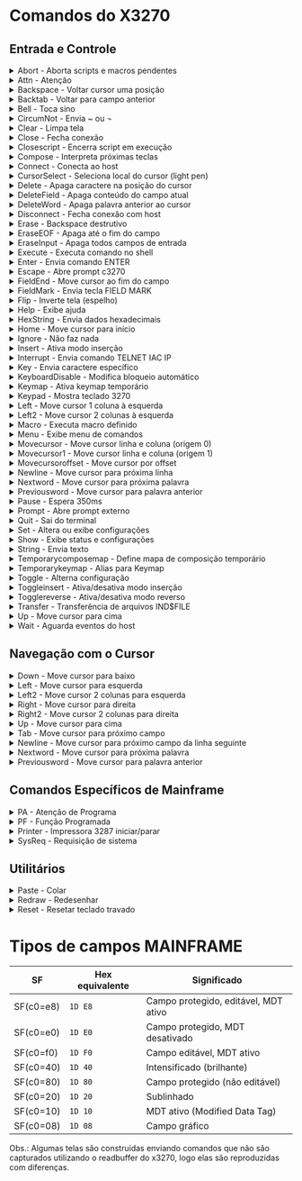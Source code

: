 # Comandos do X3270

## Entrada e Controle
<details>
    <summary>Abort - Aborta scripts e macros pendentes</summary>
    <p><strong>Descrição:</strong> Aborta scripts e macros pendentes.</p>
    <p><strong>Exemplo:</strong></p>
    ```python
    from x3270 import x3270

    emulator = x3270(visible=True)
    # Conecta ao host mainframe na porta 992 (TLS)
    emulator.connect_host('myhost.example.com', '992')

    emulator.abort()
    ```

    <p><strong>Observações:</strong> Útil para interromper operações em execução.</p>
    <br>
</details> 

<details>
    <summary>Attn - Atenção</summary>
    <p><strong>Descrição:</strong> Envia a sequência ATTN do 3270, equivalente ao comando TELNET IP. Usado para
        interromper certas operações no mainframe.</p>
    <p><strong>Exemplo:</strong></p>
    ```python
    from x3270 import x3270

    emulator = x3270(visible=True)
    # Conecta ao host mainframe na porta 992 (TLS)
    emulator.connect_host('myhost.example.com', '992')

    emulator.attn()
    ```
    <p><strong>Observações:</strong> Interrompe processos ou comandos no host.</p>
    <br>
</details> 

<details>
    <summary>Backspace - Voltar cursor uma posição</summary>
    <p><strong>Descrição:</strong> Move o cursor uma posição para a esquerda (sem apagar o caractere).</p>
    <p><strong>Exemplo:</strong></p>
    ```python
    from x3270 import x3270

    emulator = x3270(visible=True)
    # Conecta ao host mainframe na porta 992 (TLS)
    emulator.connect_host('myhost.example.com', '992')

    emulator.backspace()
    ```
    <p><strong>Observações:</strong> Cursor apenas se move, não apaga.</p>
    <br>
</details> 

<details>
    <summary>Backtab - Voltar para campo anterior</summary>
    <p><strong>Descrição:</strong> Move o cursor para o campo anterior no formulário.</p>
    <p><strong>Exemplo:</strong></p>
    ```python
    from x3270 import x3270

    emulator = x3270(visible=True)
    # Conecta ao host mainframe na porta 992 (TLS)
    emulator.connect_host('myhost.example.com', '992')

    emulator.backtab()
    ```
    <p><strong>Observações:</strong> Útil para navegação em formulários.</p>
    <br>
</details> 

<details>
    <summary>Bell - Toca sino</summary>
    <p><strong>Descrição:</strong> Toca o sino do terminal para alertar o usuário.</p>
    <p><strong>Exemplo:</strong></p>
    ```python
    from x3270 import x3270

    emulator = x3270(visible=True)
    # Conecta ao host mainframe na porta 992 (TLS)
    emulator.connect_host('myhost.example.com', '992')

    emulator.bell()
    ```
    <p><strong>Observações:</strong> Pode ser ignorado se terminal não suportar.</p>
    <br>
</details> 

<details>
    <summary>CircumNot - Envia ~ ou ¬</summary>
    <p><strong>Descrição:</strong> Envia o caractere ~ em modo NVT (terminal padrão) ou ¬ em modo 3270.</p>
    <p><strong>Exemplo:</strong></p>
    ```python
    from x3270 import x3270

    emulator = x3270(visible=True)
    # Conecta ao host mainframe na porta 992 (TLS)
    emulator.connect_host('myhost.example.com', '992')

    emulator.circumnot()
    ```
    <p><strong>Observações:</strong> Usado em ambientes específicos de terminal.</p>
    <br>
</details> 

<details>
    <summary>Clear - Limpa tela</summary>
    <p><strong>Descrição:</strong> Envia o comando CLEAR para limpar a tela no terminal 3270.</p>
    <p><strong>Exemplo:</strong></p>
    ```python
    from x3270 import x3270

    emulator = x3270(visible=True)
    # Conecta ao host mainframe na porta 992 (TLS)
    emulator.connect_host('myhost.example.com', '992')

    emulator.clear()
    ```
    <p><strong>Observações:</strong> Reseta a tela para estado inicial.</p>
    <br>
</details> 

<details>
    <summary>Close - Fecha conexão</summary>
    <p><strong>Descrição:</strong> Alias para disconnect, fecha a conexão com o host.</p>
    <p><strong>Exemplo:</strong></p>
    ```python
    from x3270 import x3270

    emulator = x3270(visible=True)
    # Conecta ao host mainframe na porta 992 (TLS)
    emulator.connect_host('myhost.example.com', '992')

    emulator.close()
    ```
    <p><strong>Observações:</strong> Encerramento limpo da sessão.</p>
    <br>
</details> 

<details>
    <summary>Closescript - Encerra script em execução</summary>
    <p><strong>Descrição:</strong> Encerra o script em execução no terminal.</p>
    <p><strong>Exemplo:</strong></p>
    ```python
    from x3270 import x3270

    emulator = x3270(visible=True)
    # Conecta ao host mainframe na porta 992 (TLS)
    emulator.connect_host('myhost.example.com', '992')

    emulator.closescript()
    ```
    <p><strong>Observações:</strong> Útil para abortar scripts longos ou travados.</p>
    <br>
</details> 

<details>
    <summary>Compose - Interpreta próximas teclas</summary>
    <p><strong>Descrição:</strong> Interpreta as próximas duas teclas conforme o mapa de composição.</p>
    <p><strong>Exemplo:</strong></p>
    ```python
    from x3270 import x3270

    emulator = x3270(visible=True)
    # Conecta ao host mainframe na porta 992 (TLS)
    emulator.connect_host('myhost.example.com', '992')

    emulator.compose()
    ```
    <p><strong>Observações:</strong> Usado para entrada de caracteres especiais.</p>
    <br>
</details> 

<details>
    <summary>Connect - Conecta ao host</summary>
    <p><strong>Descrição:</strong> Estabelece conexão com o host mainframe.</p>
    <p><strong>Exemplo:</strong></p>
    ```python
    emulator = X3270()
    from x3270 import x3270

    emulator = x3270(visible=True)
    emulator.connect(host='mainframe.example.com')
    ```
    <p><strong>Observações:</strong> Essencial para iniciar sessões.</p>
    <br>
</details> 

<details>
    <summary>CursorSelect - Seleciona local do cursor (light pen)</summary>
    <p><strong>Descrição:</strong> Emula o clique com a caneta luminosa no local atual do cursor.</p>
    <p><strong>Exemplo:</strong></p>
    ```python
    from x3270 import x3270

    emulator = x3270(visible=True)
    # Conecta ao host mainframe na porta 992 (TLS)
    emulator.connect_host('myhost.example.com', '992')

    emulator.cursorselect()
    ```
    <p><strong>Observações:</strong> Pouco usado atualmente.</p>
    <br>
</details> 

<details>
    <summary>Delete - Apaga caractere na posição do cursor</summary>
    <p><strong>Descrição:</strong> Apaga o caractere na posição atual do cursor.</p>
    <p><strong>Exemplo:</strong></p>
    ```python
    from x3270 import x3270

    emulator = x3270(visible=True)
    # Conecta ao host mainframe na porta 992 (TLS)
    emulator.connect_host('myhost.example.com', '992')

    emulator.delete()
    ```
    <p><strong>Observações:</strong> Útil para edição de campos.</p>
    <br>
</details> 

<details>
    <summary>DeleteField - Apaga conteúdo do campo atual</summary>
    <p><strong>Descrição:</strong> Apaga todo o conteúdo do campo em que o cursor está.</p>
    <p><strong>Exemplo:</strong></p>
    ```python
    from x3270 import x3270

    emulator = x3270(visible=True)
    # Conecta ao host mainframe na porta 992 (TLS)
    emulator.connect_host('myhost.example.com', '992')

    emulator.deletefield()
    ```
    <p><strong>Observações:</strong> Limpa campo para nova entrada.</p>
    <br>
</details> 

<details>
    <summary>DeleteWord - Apaga palavra anterior ao cursor</summary>
    <p><strong>Descrição:</strong> Apaga a palavra antes da posição atual do cursor.</p>
    <p><strong>Exemplo:</strong></p>
    ```python
    from x3270 import x3270

    emulator = x3270(visible=True)
    # Conecta ao host mainframe na porta 992 (TLS)
    emulator.connect_host('myhost.example.com', '992')

    emulator.deleteword()
    ```
    <p><strong>Observações:</strong> Atalho útil para edição rápida.</p>
    <br>
</details> 

<details>
    <summary>Disconnect - Fecha conexão com host</summary>
    <p><strong>Descrição:</strong> Fecha a conexão ativa com o host mainframe.</p>
    <p><strong>Exemplo:</strong></p>
    ```python
    from x3270 import x3270

    emulator = x3270(visible=True)
    # Conecta ao host mainframe na porta 992 (TLS)
    emulator.connect_host('myhost.example.com', '992')

    emulator.disconnect()
    ```
    <p><strong>Observações:</strong> Fecha sessão atual.</p>
    <br>
</details> 

<details>
    <summary>Erase - Backspace destrutivo</summary>
    <p><strong>Descrição:</strong> Apaga o caractere anterior ao cursor (backspace destrutivo).</p>
    <p><strong>Exemplo:</strong></p>
    ```python
    from x3270 import x3270

    emulator = x3270(visible=True)
    # Conecta ao host mainframe na porta 992 (TLS)
    emulator.connect_host('myhost.example.com', '992')

    emulator.erase()
    ```
    <p><strong>Observações:</strong> Apaga caractere e move cursor.</p>
    <br>
</details> 

<details>
    <summary>EraseEOF - Apaga até o fim do campo</summary>
    <p><strong>Descrição:</strong> Apaga do cursor até o final do campo.</p>
    <p><strong>Exemplo:</strong></p>
    ```python
    from x3270 import x3270

    emulator = x3270(visible=True)
    # Conecta ao host mainframe na porta 992 (TLS)
    emulator.connect_host('myhost.example.com', '992')

    emulator.eraseeof()
    ```
    <p><strong>Observações:</strong> Apaga grandes blocos de texto.</p>
    <br>
</details> 

<details>
    <summary>EraseInput - Apaga todos campos de entrada</summary>
    <p><strong>Descrição:</strong> Apaga todos os campos de entrada da tela.</p>
    <p><strong>Exemplo:</strong></p>
    ```python
    from x3270 import x3270

    emulator = x3270(visible=True)
    # Conecta ao host mainframe na porta 992 (TLS)
    emulator.connect_host('myhost.example.com', '992')

    emulator.eraseinput()
    ```
    <p><strong>Observações:</strong> Útil para limpar formulários inteiros.</p>
    <br>
</details> 

<details>
    <summary>Execute - Executa comando no shell</summary>
    <p><strong>Descrição:</strong> Executa um comando no shell do sistema.</p>
    <p><strong>Exemplo:</strong></p>
    ```python
    from x3270 import x3270

    emulator = x3270(visible=True)
    # Conecta ao host mainframe na porta 992 (TLS)
    emulator.connect_host('myhost.example.com', '992')

    emulator.execute('dir')
    ```
    <p><strong>Observações:</strong> Apenas para comandos do sistema local.</p>
    <br>
</details> 

<details>
    <summary>Enter - Envia comando ENTER</summary>
    <p><strong>Descrição:</strong> Envia o comando ENTER para o terminal 3270.</p>
    <p><strong>Exemplo:</strong></p>
    ```python
    from x3270 import x3270

    emulator = x3270(visible=True)
    # Conecta ao host mainframe na porta 992 (TLS)
    emulator.connect_host('myhost.example.com', '992')

    emulator.enter()
    ```
    <p><strong>Observações:</strong> Confirma formulário ou comando.</p>
    <br>
</details> 

<details>
    <summary>Escape - Abre prompt c3270</summary>
    <p><strong>Descrição:</strong> Abre prompt c3270 para comandos manuais.</p>
    <p><strong>Exemplo:</strong></p>
    ```python
    from x3270 import x3270

    emulator = x3270(visible=True)
    # Conecta ao host mainframe na porta 992 (TLS)
    emulator.connect_host('myhost.example.com', '992')

    emulator.escape()
    ```
    <p><strong>Observações:</strong> Útil para diagnóstico.</p>
    <br>
</details> 

<details>
    <summary>FieldEnd - Move cursor ao fim do campo</summary>
    <p><strong>Descrição:</strong> Move o cursor para o final do campo atual.</p>
    <p><strong>Exemplo:</strong></p>
    ```python
    from x3270 import x3270

    emulator = x3270(visible=True)
    # Conecta ao host mainframe na porta 992 (TLS)
    emulator.connect_host('myhost.example.com', '992')

    emulator.fieldend()
    ```
    <p><strong>Observações:</strong> Facilita edição rápida.</p>
    <br>
</details> 

<details>
    <summary>FieldMark - Envia tecla FIELD MARK</summary>
    <p><strong>Descrição:</strong> Envia a tecla FIELD MARK (marca visual usada em terminais 3270).</p>
    <p><strong>Exemplo:</strong></p>
    ```python
    from x3270 import x3270

    emulator = x3270(visible=True)
    # Conecta ao host mainframe na porta 992 (TLS)
    emulator.connect_host('myhost.example.com', '992')

    emulator.fieldmark()
    ```
    <p><strong>Observações:</strong> Usado para delimitar campos.</p>
    <br>
</details> 

<details>
    <summary>Flip - Inverte tela (espelho)</summary>
    <p><strong>Descrição:</strong> Inverte a tela da direita para a esquerda.</p>
    <p><strong>Exemplo:</strong></p>
    ```python
    from x3270 import x3270

    emulator = x3270(visible=True)
    # Conecta ao host mainframe na porta 992 (TLS)
    emulator.connect_host('myhost.example.com', '992')

    emulator.flip()
    ```
    <p><strong>Observações:</strong> Usado para teste de exibição.</p>
    <br>
</details> 

<details>
    <summary>Help - Exibe ajuda</summary>
    <p><strong>Descrição:</strong> Exibe ajuda para um tópico.</p>
    <p><strong>Exemplo:</strong></p>
    ```python
    from x3270 import x3270

    emulator = x3270(visible=True)
    # Conecta ao host mainframe na porta 992 (TLS)
    emulator.connect_host('myhost.example.com', '992')

    emulator.help('enter')
    ```
    <p><strong>Observações:</strong> Ajuda interativa.</p>
    <br>
</details> 

<details>
    <summary>HexString - Envia dados hexadecimais</summary>
    <p><strong>Descrição:</strong> Envia sequência de dados codificados em hexadecimal diretamente para o campo.</p>
    <p><strong>Exemplo:</strong></p>
    ```python
    from x3270 import x3270

    emulator = x3270(visible=True)
    # Conecta ao host mainframe na porta 992 (TLS)
    emulator.connect_host('myhost.example.com', '992')

    emulator.hexstring('7F8A9B')
    ```
    <p><strong>Observações:</strong> Útil para comandos avançados.</p>
    <br>
</details> 

<details>
    <summary>Home - Move cursor para início</summary>
    <p><strong>Descrição:</strong> Move o cursor para o primeiro campo da tela.</p>
    <p><strong>Exemplo:</strong></p>
    ```python
    from x3270 import x3270

    emulator = x3270(visible=True)
    # Conecta ao host mainframe na porta 992 (TLS)
    emulator.connect_host('myhost.example.com', '992')

    emulator.home()
    ```
    <p><strong>Observações:</strong> Rápido retorno ao início.</p>
    <br>
</details> 

<details>
    <summary>Ignore - Não faz nada</summary>
    <p><strong>Descrição:</strong> Não faz nada. Pode ser usado para desabilitar uma tecla.</p>
    <p><strong>Exemplo:</strong></p>
    ```python
    from x3270 import x3270

    emulator = x3270(visible=True)
    # Conecta ao host mainframe na porta 992 (TLS)
    emulator.connect_host('myhost.example.com', '992')

    emulator.ignore()
    ```
    <p><strong>Observações:</strong> Útil para scripts condicionalmente desabilitarem ações.</p>
    <br>
</details> 

<details>
    <summary>Insert - Ativa modo inserção</summary>
    <p><strong>Descrição:</strong> Ativa o modo de inserção do terminal 3270.</p>
    <p><strong>Exemplo:</strong></p>
    ```python
    from x3270 import x3270

    emulator = x3270(visible=True)
    # Conecta ao host mainframe na porta 992 (TLS)
    emulator.connect_host('myhost.example.com', '992')

    emulator.insert()
    ```
    <p><strong>Observações:</strong> Modo inserção insere caracteres ao invés de sobrescrever.</p>
    <br>
</details> 

<details>
    <summary>Interrupt - Envia comando TELNET IAC IP</summary>
    <p><strong>Descrição:</strong> Envia o comando TELNET IAC IP para interrupção (modo NVT).</p>
    <p><strong>Exemplo:</strong></p>
    ```python
    from x3270 import x3270

    emulator = x3270(visible=True)
    # Conecta ao host mainframe na porta 992 (TLS)
    emulator.connect_host('myhost.example.com', '992')

    emulator.interrupt()
    ```
    <p><strong>Observações:</strong> Para interrupções rápidas no host.</p>
    <br>
</details> 

<details>
    <summary>Key - Envia caractere específico</summary>
    <p><strong>Descrição:</strong> Envia um caractere específico, por nome ou valor hexadecimal.</p>
    <p><strong>Exemplo:</strong></p>
    ```python
    from x3270 import x3270

    emulator = x3270(visible=True)
    # Conecta ao host mainframe na porta 992 (TLS)
    emulator.connect_host('myhost.example.com', '992')

    emulator.key('0x41')
    ```
    <p><strong>Observações:</strong> Útil para envio direto de caracteres.</p>
    <br>
</details> 

<details>
    <summary>KeyboardDisable - Modifica bloqueio automático</summary>
    <p><strong>Descrição:</strong> Modifica o bloqueio automático do teclado.</p>
    <p><strong>Exemplo:</strong></p>
    ```python
    from x3270 import x3270

    emulator = x3270(visible=True)
    # Conecta ao host mainframe na porta 992 (TLS)
    emulator.connect_host('myhost.example.com', '992')

    emulator.keyboarddisable(True)
    ```
    <p><strong>Observações:</strong> Controle avançado do teclado.</p>
    <br>
</details> 

<details>
    <summary>Keymap - Ativa keymap temporário</summary>
    <p><strong>Descrição:</strong> Ativa um keymap temporário para mapeamento de teclas.</p>
    <p><strong>Exemplo:</strong></p>
    ```python
    from x3270 import x3270

    emulator = x3270(visible=True)
    # Conecta ao host mainframe na porta 992 (TLS)
    emulator.connect_host('myhost.example.com', '992')

    emulator.keymap('custommap')
    ```
    <p><strong>Observações:</strong> Útil para teclas customizadas.</p>
    <br>
</details> 

<details>
    <summary>Keypad - Mostra teclado 3270</summary>
    <p><strong>Descrição:</strong> Mostra o teclado virtual 3270 na tela (somente funciona para Windows).</p>
    <p><strong>Exemplo:</strong></p>
    ```python
    from x3270 import x3270

    emulator = x3270(visible=True)
    # Conecta ao host mainframe na porta 992 (TLS)
    emulator.connect_host('myhost.example.com', '992')

    emulator.keypad()
    ```
    <p><strong>Observações:</strong> Facilita interação via mouse.</p>
    <br>
</details> 

<details>
    <summary>Left - Move cursor 1 coluna à esquerda</summary>
    <p><strong>Descrição:</strong> Move o cursor uma coluna para a esquerda.</p>
    <p><strong>Exemplo:</strong></p>
    ```python
    from x3270 import x3270

    emulator = x3270(visible=True)
    # Conecta ao host mainframe na porta 992 (TLS)
    emulator.connect_host('myhost.example.com', '992')

    emulator.left()
    ```
    <p><strong>Observações:</strong> Navegação simples.</p>
    <br>
</details> 

<details>
    <summary>Left2 - Move cursor 2 colunas à esquerda</summary>
    <p><strong>Descrição:</strong> Move o cursor duas colunas para a esquerda.</p>
    <p><strong>Exemplo:</strong></p>
    ```python
    from x3270 import x3270

    emulator = x3270(visible=True)
    # Conecta ao host mainframe na porta 992 (TLS)
    emulator.connect_host('myhost.example.com', '992')

    emulator.left2()
    ```
    <p><strong>Observações:</strong> Navegação rápida.</p>
    <br>
</details> 

<details>
    <summary>Macro - Executa macro definido</summary>
    <p><strong>Descrição:</strong> Executa um macro previamente definido.</p>
    <p><strong>Exemplo:</strong></p>
    ```python
    from x3270 import x3270

    emulator = x3270(visible=True)
    # Conecta ao host mainframe na porta 992 (TLS)
    emulator.connect_host('myhost.example.com', '992')

    emulator.macro('login_sequence')
    ```
    <p><strong>Observações:</strong> Automatiza sequências de comandos.</p>
    <br>
</details> 

<details>
    <summary>Menu - Exibe menu de comandos</summary>
    <p><strong>Descrição:</strong> Exibe o menu de comandos do terminal (somente funciona para Windows).</p>
    <p><strong>Exemplo:</strong></p>
    ```python
    from x3270 import x3270

    emulator = x3270(visible=True)
    # Conecta ao host mainframe na porta 992 (TLS)
    emulator.connect_host('myhost.example.com', '992')

    emulator.menu()
    ```
    <p><strong>Observações:</strong> Navegação via menu.</p>
    <img src="/assets/img/menu.png" alt="menu" width="500px">
    <br>
</details> 

<details>
    <summary>Movecursor - Move cursor linha e coluna (origem 0)</summary>
    <p><strong>Descrição:</strong> Move o cursor para linha e coluna específicas (origem 0).</p>
    <p><strong>Exemplo:</strong></p>
    ```python
    from x3270 import x3270

    emulator = x3270(visible=True)
    # Conecta ao host mainframe na porta 992 (TLS)
    emulator.connect_host('myhost.example.com', '992')

    emulator.movecursor(5, 10)
    ```
    <p><strong>Observações:</strong> Útil para posicionamento preciso.</p>
    <br>
</details> 

<details>
    <summary>Movecursor1 - Move cursor linha e coluna (origem 1)</summary>
    <p><strong>Descrição:</strong> Move o cursor para linha e coluna específicas (origem 1).</p>
    <p><strong>Exemplo:</strong></p>
    ```python
    from x3270 import x3270

    emulator = x3270(visible=True)
    # Conecta ao host mainframe na porta 992 (TLS)
    emulator.connect_host('myhost.example.com', '992')

    emulator.movecursor1(1, 1)
    ```
    <p><strong>Observações:</strong> Base 1, diferente do padrão Python.</p>
    <br>
</details> 

<details>
    <summary>Movecursoroffset - Move cursor por offset</summary>
    <p><strong>Descrição:</strong> Move o cursor para uma posição de offset na memória da tela.</p>
    <p><strong>Exemplo:</strong></p>
    ```python
    from x3270 import x3270

    emulator = x3270(visible=True)
    # Conecta ao host mainframe na porta 992 (TLS)
    emulator.connect_host('myhost.example.com', '992')

    emulator.movecursoroffset(100)
    ```
    <p><strong>Observações:</strong> Uso avançado para controle interno.</p>
    <br>
</details> 

<details>
    <summary>Newline - Move cursor para próxima linha</summary>
    <p><strong>Descrição:</strong> Move o cursor para o primeiro campo da próxima linha.</p>
    <p><strong>Exemplo:</strong></p>
    ```python
    from x3270 import x3270

    emulator = x3270(visible=True)
    # Conecta ao host mainframe na porta 992 (TLS)
    emulator.connect_host('myhost.example.com', '992')

    emulator.newline()
    ```
    <p><strong>Observações:</strong> Facilita inserção em múltiplas linhas.</p>
    <br>
</details> 

<details>
    <summary>Nextword - Move cursor para próxima palavra</summary>
    <p><strong>Descrição:</strong> Move o cursor para a próxima palavra.</p>
    <p><strong>Exemplo:</strong></p>
    ```python
    from x3270 import x3270

    emulator = x3270(visible=True)
    # Conecta ao host mainframe na porta 992 (TLS)
    emulator.connect_host('myhost.example.com', '992')

    emulator.nextword()
    ```
    <p><strong>Observações:</strong> Navegação rápida.</p>
    <br>
</details> 

<details>
    <summary>Previousword - Move cursor para palavra anterior</summary>
    <p><strong>Descrição:</strong> Move o cursor para a palavra anterior.</p>
    <p><strong>Exemplo:</strong></p>
    ```python
    from x3270 import x3270

    emulator = x3270(visible=True)
    # Conecta ao host mainframe na porta 992 (TLS)
    emulator.connect_host('myhost.example.com', '992')

    emulator.previousword()
    ```
    <p><strong>Observações:</strong> Navegação rápida.</p>
    <br>
</details> 

<details>
    <summary>Pause - Espera 350ms</summary>
    <p><strong>Descrição:</strong> Aguarda por 350 milissegundos.</p>
    <p><strong>Exemplo:</strong></p>
    ```python
    from x3270 import x3270

    emulator = x3270(visible=True)
    # Conecta ao host mainframe na porta 992 (TLS)
    emulator.connect_host('myhost.example.com', '992')

    emulator.pause()
    ```
    <p><strong>Observações:</strong> Usado para esperar respostas lentas do host.</p>
    <br>
</details> 

<details>
    <summary>Prompt - Abre prompt externo</summary>
    <p><strong>Descrição:</strong> Abre prompt externo com nome da aplicação.</p>
    <p><strong>Exemplo:</strong></p>
    ```python
    from x3270 import x3270

    emulator = x3270(visible=True)
    # Conecta ao host mainframe na porta 992 (TLS)
    emulator.connect_host('myhost.example.com', '992')

    emulator.prompt('diagnostic')
    ```
    <p><strong>Observações:</strong> Diagnóstico avançado.</p>
    <br>
</details> 

<details>
    <summary>Quit - Sai do terminal</summary>
    <p><strong>Descrição:</strong> Sai do terminal 3270.</p>
    <p><strong>Exemplo:</strong></p>
    ```python
    from x3270 import x3270

    emulator = x3270(visible=True)
    # Conecta ao host mainframe na porta 992 (TLS)
    emulator.connect_host('myhost.example.com', '992')

    emulator.quit()
    ```
    <p><strong>Observações:</strong> Finaliza a sessão.</p>
    <br>
</details> 

<details>
    <summary>Set - Altera ou exibe configurações</summary>
    <p><strong>Descrição:</strong> Altera ou exibe configurações do terminal.</p>
    <p><strong>Exemplo:</strong></p>
    ```python
    from x3270 import x3270

    emulator = x3270(visible=True)
    # Conecta ao host mainframe na porta 992 (TLS)
    emulator.connect_host('myhost.example.com', '992')

    emulator.set()
    ```
    <p><strong>Observações:</strong> Configurações avançadas.</p>
    <ul>
        <li>acceptHostname:</li>
        <li>aidWait: true</li>
        <li>altCursor: false</li>
        <li>alwaysInsert: false</li>
        <li>bindLimit: true</li>
        <li>blankFill: true</li>
        <li>clientCert:</li>
        <li>codePage: bracket</li>
        <li>crosshair: false</li>
        <li>cursorBlink: false</li>
        <li>ftBufferSize: 16384</li>
        <li>httpd:</li>
        <li>insertMode: false</li>
        <li>lineMode: true</li>
        <li>lineWrap: false</li>
        <li>loginMacro:</li>
        <li>marginedPaste: false</li>
        <li>model: 3279-4-E</li>
        <li>monoCase: false</li>
        <li>noTelnetInputMode: line</li>
        <li>nopSeconds: 0</li>
        <li>oerrLock: true</li>
        <li>overlayPaste: true</li>
        <li>oversize:</li>
        <li>preferIpv4: false</li>
        <li>preferIpv6: false</li>
        <li>printer.codepage:</li>
        <li>printer.name:</li>
        <li>printer.options:</li>
        <li>printerLu:</li>
        <li>proxy:</li>
        <li>reconnect: false</li>
        <li>retry: false</li>
        <li>reverseInputMode: false</li>
        <li>rightToLeftMode: false</li>
        <li>saveLines: 4096</li>
        <li>screenTrace: false</li>
        <li>scriptPort:</li>
        <li>selectUrl: true</li>
        <li>showTiming: false</li>
        <li>startTls: true</li>
        <li>termName:</li>
        <li>trace: false</li>
        <li>typeahead: true</li>
        <li>underscore: true</li>
        <li>unlockDelay: false</li>
        <li>unlockDelayMs: 350</li>
        <li>verifyHostCert: true</li>
        <li>visibleControl: false</li>
    </ul>
    <br>
</details> 

<details>
    <summary>Show - Exibe status e configurações</summary>
    <p><strong>Descrição:</strong> Exibe status e configurações do terminal.</p>
    <p><strong>Exemplo:</strong></p>
    ```python
    from x3270 import x3270

    emulator = x3270(visible=True)
    # Conecta ao host mainframe na porta 992 (TLS)
    emulator.connect_host('myhost.example.com', '992')

    emulator.show()
    ```
    <p><strong>Observações:</strong> Útil para diagnóstico.</p>

    <br>
</details> 

<details>
    <summary>String - Envia texto</summary>
    <p><strong>Descrição:</strong> Envia uma string diretamente para o campo atual.</p>
    <p><strong>Exemplo:</strong></p>
    ```python
    from x3270 import x3270

    emulator = x3270(visible=True)
    # Conecta ao host mainframe na porta 992 (TLS)
    emulator.connect_host('myhost.example.com', '992')

    emulator.string('Olá mundo')
    ```
    <p><strong>Observações:</strong> Entrada direta de texto.</p>
    <br>
</details> 

<details>
    <summary>Temporarycomposemap - Define mapa de composição temporário</summary>
    <p><strong>Descrição:</strong> Define um mapa temporário de composição para teclas.</p>
    <p><strong>Exemplo:</strong></p>
    ```python
    from x3270 import x3270

    emulator = x3270(visible=True)
    # Conecta ao host mainframe na porta 992 (TLS)
    emulator.connect_host('myhost.example.com', '992')

    emulator.temporarycomposemap('custommap')
    ```
    <p><strong>Observações:</strong> Mapeamento temporário para caracteres.</p>
    <br>
</details> 

<details>
    <summary>Temporarykeymap - Alias para Keymap</summary>
    <p><strong>Descrição:</strong> Alias para ativar keymap temporário.</p>
    <p><strong>Exemplo:</strong></p>
    ```python
    from x3270 import x3270

    emulator = x3270(visible=True)
    # Conecta ao host mainframe na porta 992 (TLS)
    emulator.connect_host('myhost.example.com', '992')

    emulator.temporarykeymap('custommap')
    ```
    <p><strong>Observações:</strong> Uso temporário de keymaps.</p>
    <br>
</details> 

<details>
    <summary>Toggle - Alterna configuração</summary>
    <p><strong>Descrição:</strong> Alterna uma configuração específica para ligado/desligado.</p>
    <p><strong>Exemplo:</strong></p>
    ```python
    from x3270 import x3270

    emulator = x3270(visible=True)
    # Conecta ao host mainframe na porta 992 (TLS)
    emulator.connect_host('myhost.example.com', '992')

    emulator.toggle('insert_mode', 'off')
    ```
    <p><strong>Observações:</strong> Ativa ou desativa opções.</p>
    <br>
</details> 

<details>
    <summary>Toggleinsert - Ativa/desativa modo inserção</summary>
    <p><strong>Descrição:</strong> Alterna o modo inserção ligado/desligado.</p>
    <p><strong>Exemplo:</strong></p>
    ```python
    from x3270 import x3270

    emulator = x3270(visible=True)
    # Conecta ao host mainframe na porta 992 (TLS)
    emulator.connect_host('myhost.example.com', '992')

    emulator.toggleinsert()
    ```
    <p><strong>Observações:</strong> Ativa modo inserção alternado.</p>
    <br>
</details> 

<details>
    <summary>Togglereverse - Ativa/desativa modo reverso</summary>
    <p><strong>Descrição:</strong> Alterna o modo reverso de entrada.</p>
    <p><strong>Exemplo:</strong></p>
    ```python
    from x3270 import x3270

    emulator = x3270(visible=True)
    # Conecta ao host mainframe na porta 992 (TLS)
    emulator.connect_host('myhost.example.com', '992')

    emulator.togglereverse()
    ```
    <p><strong>Observações:</strong> Alterna modo reverso.</p>
    <br>
</details> 

<details>
    <summary>Transfer - Transferência de arquivos IND$FILE</summary>
    <p><strong>Descrição:</strong> Transferência de arquivos via IND$FILE entre host e cliente.</p>
    <p><strong>Exemplo:</strong></p>
    ```python
    from x3270 import x3270

    emulator = x3270(visible=True)
    # Conecta ao host mainframe na porta 992 (TLS)
    emulator.connect_host('myhost.example.com', '992')

    emulator.transfer('receive file.txt')
    ```
    <p><strong>Observações:</strong> Requer configuração no host.</p>
    <br>
</details> 

<details>
    <summary>Up - Move cursor para cima</summary>
    <p><strong>Descrição:</strong> Move o cursor para a linha acima.</p>
    <p><strong>Exemplo:</strong></p>
    ```python
    from x3270 import x3270

    emulator = x3270(visible=True)
    # Conecta ao host mainframe na porta 992 (TLS)
    emulator.connect_host('myhost.example.com', '992')

    emulator.up()
    ```
    <p><strong>Observações:</strong> Navegação vertical.</p>
    <br>
</details> 

<details>
    <summary>Wait - Aguarda eventos do host</summary>
    <p><strong>Descrição:</strong> Aguarda por eventos do host, com parâmetros flexíveis.</p>
    <p><strong>Exemplo:</strong></p>
    ```python
    from x3270 import x3270

    emulator = x3270(visible=True)

    # Conecta ao host mainframe na porta 992 (TLS)
    emulator.connect_host('myhost.example.com', '992')

    # Espera até a sessão estar em modo 3270
    emulator.wait('3270mode')

    # Espera até um campo de entrada estar disponível
    emulator.wait('inputfield')

    # Espera até mudar para modo NVT (TELNET puro)
    emulator.wait('nvtmode')

    # Espera até não haver mais dados pendentes de saída
    emulator.wait('output')

    # Espera até o teclado desbloquear
    emulator.wait('unlock')

    # Espera por 3 segundos
    emulator.wait('seconds', 3)

    # Aguarda até ser desconectado
    emulator.wait('disconnect')

    # Aguarda o cursor estar na linha 5, coluna 10
    emulator.wait('cursorat', row=5, col=10)

    # Aguarda a string "READY" aparecer na linha 1, coluna 1
    emulator.wait('stringat', row=1, col=1, string='READY')

    # Aguarda até existir um campo de entrada na linha 6, coluna 20
    emulator.wait('inputfieldat', row=6, col=20)
    ```
    <p><strong>Observações:</strong> Pode aguardar eventos ou tempo.</p>
<table>
  <thead>
    <tr>
      <th>Parâmetro</th>
      <th>Descrição</th>
    </tr>
  </thead>
  <tbody>
    <tr>
      <td><code>inputfield</code></td>
      <td>Aguarda até um campo de entrada estar disponível.</td>
    </tr>
    <tr>
      <td><code>nvtmode</code></td>
      <td>Aguarda até entrar em modo NVT (modo TELNET puro).</td>
    </tr>
    <tr>
      <td><code>3270mode</code></td>
      <td>Aguarda até entrar em modo 3270 (sessão estabelecida).</td>
    </tr>
    <tr>
      <td><code>output</code></td>
      <td>Aguarda até não haver mais dados pendentes de saída.</td>
    </tr>
    <tr>
      <td><code>seconds</code></td>
      <td>Aguarda um número de segundos.</td>
    </tr>
    <tr>
      <td><code>disconnect</code></td>
      <td>Aguarda até a sessão ser desconectada.</td>
    </tr>
    <tr>
      <td><code>unlock</code></td>
      <td>Aguarda o teclado ficar desbloqueado.</td>
    </tr>
    <tr>
      <td><code>cursorat</code></td>
      <td>Aguarda o cursor estar em uma posição específica.</td>
    </tr>
    <tr>
      <td><code>stringat</code></td>
      <td>Aguarda uma string aparecer em uma posição específica.</td>
    </tr>
    <tr>
      <td><code>inputfieldat</code></td>
      <td>Aguarda um campo de entrada em uma posição específica.</td>
    </tr>
  </tbody>
</table>

</details>

## Navegação com o Cursor

<details>
    <summary>Down - Move cursor para baixo</summary>
    <p><strong>Descrição:</strong> Move o cursor para a linha de baixo.</p>
    <p><strong>Exemplo:</strong></p>
    ```python
    from x3270 import x3270

    emulator = x3270(visible=True)
    # Conecta ao host mainframe na porta 992 (TLS)
    emulator.connect_host('myhost.example.com', '992')

    emulator.down()
    ```
    <p><strong>Observações:</strong> Navegação vertical simples.</p>
    <br>
</details> 

<details>
    <summary>Left - Move cursor para esquerda</summary>
    <p><strong>Descrição:</strong> Move o cursor uma coluna para a esquerda.</p>
    <p><strong>Exemplo:</strong></p>
    ```python
    from x3270 import x3270

    emulator = x3270(visible=True)
    # Conecta ao host mainframe na porta 992 (TLS)
    emulator.connect_host('myhost.example.com', '992')

    emulator.left()
    ```
    <p><strong>Observações:</strong> Navegação horizontal.</p>
    <br>
</details> 

<details>
    <summary>Left2 - Move cursor 2 colunas para esquerda</summary>
    <p><strong>Descrição:</strong> Move o cursor duas colunas para a esquerda.</p>
    <p><strong>Exemplo:</strong></p>
    ```python
    from x3270 import x3270

    emulator = x3270(visible=True)
    # Conecta ao host mainframe na porta 992 (TLS)
    emulator.connect_host('myhost.example.com', '992')

    emulator.left2()
    ```
    <p><strong>Observações:</strong> Movimento mais rápido para a esquerda.</p>
    <br>
</details> 

<details>
    <summary>Right - Move cursor para direita</summary>
    <p><strong>Descrição:</strong> Move o cursor uma coluna para a direita.</p>
    <p><strong>Exemplo:</strong></p>
    ```python
    from x3270 import x3270

    emulator = x3270(visible=True)
    # Conecta ao host mainframe na porta 992 (TLS)
    emulator.connect_host('myhost.example.com', '992')

    emulator.right()
    ```
    <p><strong>Observações:</strong> Navegação horizontal.</p>
    <br>
</details> 

<details>
    <summary>Right2 - Move cursor 2 colunas para direita</summary>
    <p><strong>Descrição:</strong> Move o cursor duas colunas para a direita.</p>
    <p><strong>Exemplo:</strong></p>
    ```python
    from x3270 import x3270

    emulator = x3270(visible=True)
    # Conecta ao host mainframe na porta 992 (TLS)
    emulator.connect_host('myhost.example.com', '992')

    emulator.right2()
    ```
    <p><strong>Observações:</strong> Movimento mais rápido para a direita.</p>
    <br>
</details> 

<details>
    <summary>Up - Move cursor para cima</summary>
    <p><strong>Descrição:</strong> Move o cursor para a linha de cima.</p>
    <p><strong>Exemplo:</strong></p>
    ```python
    from x3270 import x3270

    emulator = x3270(visible=True)
    # Conecta ao host mainframe na porta 992 (TLS)
    emulator.connect_host('myhost.example.com', '992')

    emulator.up()
    ```
    <p><strong>Observações:</strong> Navegação vertical simples.</p>
    <br>
</details> 

<details>
    <summary>Tab - Move cursor para próximo campo</summary>
    <p><strong>Descrição:</strong> Move o cursor para o próximo campo de entrada.</p>
    <p><strong>Exemplo:</strong></p>
    ```python
    from x3270 import x3270

    emulator = x3270(visible=True)
    # Conecta ao host mainframe na porta 992 (TLS)
    emulator.connect_host('myhost.example.com', '992')

    emulator.tab()
    ```
    <p><strong>Observações:</strong> Navegação entre campos.</p>
    <br>
</details> 

<details>
    <summary>Newline - Move cursor para próximo campo da linha seguinte</summary>
    <p><strong>Descrição:</strong> Move o cursor para o primeiro campo da próxima linha.</p>
    <p><strong>Exemplo:</strong></p>
    ```python
    from x3270 import x3270

    emulator = x3270(visible=True)
    # Conecta ao host mainframe na porta 992 (TLS)
    emulator.connect_host('myhost.example.com', '992')

    emulator.newline()
    ```
    <p><strong>Observações:</strong> Navegação vertical e horizontal combinada.</p>
    <br>
</details> 

<details>
    <summary>Nextword - Move cursor para próxima palavra</summary>
    <p><strong>Descrição:</strong> Move o cursor para a próxima palavra.</p>
    <p><strong>Exemplo:</strong></p>
    ```python
    from x3270 import x3270

    emulator = x3270(visible=True)
    # Conecta ao host mainframe na porta 992 (TLS)
    emulator.connect_host('myhost.example.com', '992')

    emulator.nextword()
    ```
    <p><strong>Observações:</strong> Navegação rápida em texto.</p>
    <br>
</details> 

<details>
    <summary>Previousword - Move cursor para palavra anterior</summary>
    <p><strong>Descrição:</strong> Move o cursor para a palavra anterior.</p>
    <p><strong>Exemplo:</strong></p>
    ```python
    from x3270 import x3270

    emulator = x3270(visible=True)
    # Conecta ao host mainframe na porta 992 (TLS)
    emulator.connect_host('myhost.example.com', '992')

    emulator.previousword()
    ```
    <p><strong>Observações:</strong> Navegação rápida em texto.</p>
</details>

## Comandos Específicos de Mainframe

<details>
    <summary>PA - Atenção de Programa</summary>
    <p><strong>Descrição:</strong> Envia a tecla de atenção de programa PA1, PA2, etc.</p>
    <p><strong>Exemplo:</strong></p>
    ```python
    from x3270 import x3270

    emulator = x3270(visible=True)
    # Conecta ao host mainframe na porta 992 (TLS)
    emulator.connect_host('myhost.example.com', '992')

    emulator.PA(2) # envia PA2
    ```
    <p><strong>Observações:</strong> Usado por aplicações específicas mainframe.</p>
    <br>
</details> 

<details>
    <summary>PF - Função Programada</summary>
    <p><strong>Descrição:</strong> Envia tecla de função PF1 a PF24, equivalente às teclas F1-F24.</p>
    <p><strong>Exemplo:</strong></p>
    ```python
    from x3270 import x3270

    emulator = x3270(visible=True)
    # Conecta ao host mainframe na porta 992 (TLS)
    emulator.connect_host('myhost.example.com', '992')

    emulator.pf(12) # envia PF12
    ```
    <p><strong>Observações:</strong> Comandos padrão em terminais 3270.</p>
    <br>
</details> 

<details>
    <summary>Printer - Impressora 3287 iniciar/parar</summary>
    <p><strong>Descrição:</strong> Inicia ou para uma sessão de impressão associada a uma LU (Logical Unit).</p>
    <p><strong>Exemplo:</strong></p>
    ```python
    from x3270 import x3270

    emulator = x3270(visible=True)
    # Conecta ao host mainframe na porta 992 (TLS)
    emulator.connect_host('myhost.example.com', '992')

    emulator.printer(stop=True)
    ```
    <p><strong>Observações:</strong> Requer configuração de LU no host.</p>
    <br>
</details> 

<details>
    <summary>SysReq - Requisição de sistema</summary>
    <p><strong>Descrição:</strong> Envia a tecla System Request (SysReq), usada para alternar sessões LU ou invocar
        menus no host.</p>
    <p><strong>Exemplo:</strong></p>
    ```python
    from x3270 import x3270

    emulator = x3270(visible=True)
    # Conecta ao host mainframe na porta 992 (TLS)
    emulator.connect_host('myhost.example.com', '992')

    emulator.sysreq()
    ```
    <p><strong>Observações:</strong> Comando especial mainframe.</p>
</details>

## Utilitários

<details>
    <summary>Paste - Colar</summary>
    <p><strong>Descrição:</strong> Cola o conteúdo do clipboard no terminal.</p>
    <p><strong>Exemplo:</strong></p>
    ```python
    from x3270 import x3270

    emulator = x3270(visible=True)
    # Conecta ao host mainframe na porta 992 (TLS)
    emulator.connect_host('myhost.example.com', '992')

    emulator.paste()
    ```
    <p><strong>Observações:</strong> Requer permissão de acesso ao clipboard.</p>
    <br>
</details> 

<details>
    <summary>Redraw - Redesenhar</summary>
    <p><strong>Descrição:</strong> Atualiza (força a reexibição) da tela do terminal.</p>
    <p><strong>Exemplo:</strong></p>
    ```python
    from x3270 import x3270

    emulator = x3270(visible=True)
    # Conecta ao host mainframe na porta 992 (TLS)
    emulator.connect_host('myhost.example.com', '992')

    emulator.redraw()
    ```
    <p><strong>Observações:</strong> Útil quando a tela está corrompida.</p>
    <br>
</details> 

<details>
    <summary>Reset - Resetar teclado travado</summary>
    <p><strong>Descrição:</strong> Libera o teclado se estiver travado (como na mensagem "X SYSTEM").</p>
    <p><strong>Exemplo:</strong></p>
    ```python
    from x3270 import x3270

    emulator = x3270(visible=True)
    # Conecta ao host mainframe na porta 992 (TLS)
    emulator.connect_host('myhost.example.com', '992')

    emulator.reset()
    ```
    <p><strong>Observações:</strong> Resolve travamentos temporários.</p>
</details>

# Tipos de campos MAINFRAME

| **SF**    | **Hex equivalente** | **Significado**                      |
| --------- | ------------------- | ------------------------------------ |
| SF(c0=e8) | `1D E8`             | Campo protegido, editável, MDT ativo |
| SF(c0=e0) | `1D E0`             | Campo protegido, MDT desativado      |
| SF(c0=f0) | `1D F0`             | Campo editável, MDT ativo            |
| SF(c0=40) | `1D 40`             | Intensificado (brilhante)            |
| SF(c0=80) | `1D 80`             | Campo protegido (não editável)       |
| SF(c0=20) | `1D 20`             | Sublinhado                           |
| SF(c0=10) | `1D 10`             | MDT ativo (Modified Data Tag)        |
| SF(c0=08) | `1D 08`             | Campo gráfico                        |

Obs.: Algumas telas são construidas enviando comandos que não são capturados utilizando o readbuffer do x3270, logo elas são reproduzidas com diferenças.